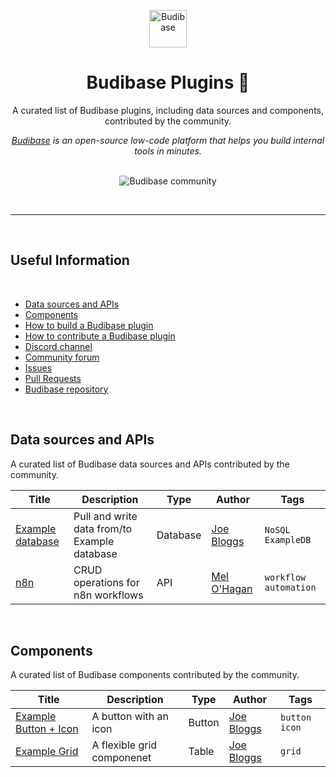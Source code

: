 <p align="center">
  <a href="https://www.budibase.com">
    <img alt="Budibase" src="https://d33wubrfki0l68.cloudfront.net/aac32159d7207b5085e74a7ef67afbb7027786c5/2b1fd/img/logo/bb-emblem.svg" width="60" />
  </a>
</p>
<div align="center">
 <h1>Budibase Plugins 🔌</h1>
 <p>A curated list of Budibase plugins, including data sources and components, contributed by the community.</p>
  <i><a href="https://github.com/Budibase/budibase">Budibase</a> is an open-source low-code platform that helps you build internal tools in minutes.</i>
</div>

<br />

<p align="center">
  <img alt="Budibase community"     src="https://res.cloudinary.com/daog6scxm/image/upload/c_scale,w_1210/v1663154077/1.%20Illustrations/Scene_2_web_version_slh7z7.png">
</p>

<br />

---

<br />

## Useful Information
<br />

* [Data sources and APIs](#data-sources-and-apis)
* [Components](#components)
* <a href="">How to build a Budibase plugin</a>
* <a href="https://github.com/Budibase/plugins/blob/main/CONTRIBUTING.md">How to contribute a Budibase plugin</a>
* <a href="https://discord.gg/XSHd3tsM">Discord channel</a>
* <a href="https://github.com/Budibase/budibase/discussions">Community forum</a>
* <a href="https://github.com/Budibase/plugins/issues">Issues</a>
* <a href="https://github.com/Budibase/plugins/pulls">Pull Requests</a>
* <a href="https://github.com/Budibase/budibase/">Budibase repository</a>
<br />



## Data sources and APIs
A curated list of Budibase data sources and APIs contributed by the community.

Title | Description | Type | Author | Tags |
|---|---|---|---|--|
| [Example database](https://github.com/Budibase/budibase/) | Pull and write data from/to Example database  | Database | [Joe Bloggs](https://github.com/joebudi) | `NoSQL` `ExampleDB` |
| [n8n](https://github.com/melohagan/n8n-workflow-custom-datasource) | CRUD operations for n8n workflows  | API | [Mel O'Hagan](https://github.com/melohagan/n8n-workflow-custom-datasource) | `workflow` `automation`  |

<br />


## Components
A curated list of Budibase components contributed by the community.

Title | Description | Type | Author | Tags |
|---|---|---|---|---|
| [Example Button + Icon](https://github.com/Budibase/budibase/) | A button with an icon | Button | [Joe Bloggs](https://github.com/joebudi) | `button` `icon` |
| [Example Grid](https://github.com/Budibase/budibase/) | A flexible grid componenet | Table | [Joe Bloggs](https://github.com/joebudi) | `grid` |
<br />
